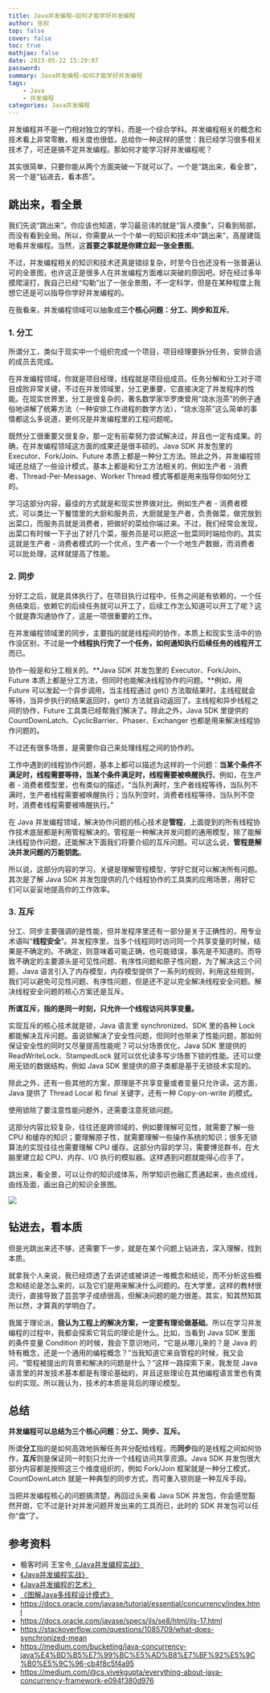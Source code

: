 ```yaml
---
title: Java并发编程—如何才能学好并发编程
author: 张权
top: false
cover: false
toc: true
mathjax: false
date: 2023-05-22 15:29:07
password:
summary: Java并发编程—如何才能学好并发编程
tags:
	- Java
	- 并发编程
categories: Java并发编程
---
```


并发编程并不是一门相对独立的学科，而是一个综合学科。并发编程相关的概念和技术看上非常零散，相关度也很低，总给你一种这样的感觉：我已经学习很多相关技术了，可还是搞不定并发编程。那如何才能学习好并发编程呢？

其实很简单，只要你能从两个方面突破一下就可以了。一个是“跳出来，看全景”，另一个是“钻进去，看本质”。

## 跳出来，看全景

我们先说“跳出来”。你应该也知道，学习最忌讳的就是“盲人摸象”，只看到局部，而没有看到全局。所以，你需要从一个个单一的知识和技术中“跳出来”，高屋建瓴地看并发编程。当然，这**首要之事就是你建立起一张全景图**。

不过，并发编程相关的知识和技术还真是错综复杂，时至今日也还没有一张普遍认可的全景图，也许这正是很多人在并发编程方面难以突破的原因吧。好在经过多年摸爬滚打，我自己已经“勾勒”出了一张全景图，不一定科学，但是在某种程度上我想它还是可以指导你学好并发编程的。

在我看来，并发编程领域可以抽象成**三个核心问题：分工、同步和互斥**。

### 1. 分工

所谓分工，类似于现实中一个组织完成一个项目，项目经理要拆分任务，安排合适的成员去完成。

在并发编程领域，你就是项目经理，线程就是项目组成员。任务分解和分工对于项目成败非常关键，不过在并发领域里，分工更重要，它直接决定了并发程序的性能。在现实世界里，分工是很复杂的，著名数学家华罗庚曾用“烧水泡茶”的例子通俗地讲解了统筹方法（一种安排工作进程的数学方法），“烧水泡茶”这么简单的事情都这么多说道，更何况是并发编程里的工程问题呢。

既然分工很重要又很复杂，那一定有前辈努力尝试解决过，并且也一定有成果。的确，在并发编程领域这方面的成果还是很丰硕的。Java SDK 并发包里的 Executor、Fork/Join、Future 本质上都是一种分工方法。除此之外，并发编程领域还总结了一些设计模式，基本上都是和分工方法相关的，例如生产者 - 消费者、Thread-Per-Message、Worker Thread 模式等都是用来指导你如何分工的。

学习这部分内容，最佳的方式就是和现实世界做对比。例如生产者 - 消费者模式，可以类比一下餐馆里的大厨和服务员，大厨就是生产者，负责做菜，做完放到出菜口，而服务员就是消费者，把做好的菜给你端过来。不过，我们经常会发现，出菜口有时候一下子出了好几个菜，服务员是可以把这一批菜同时端给你的。其实这就是生产者 - 消费者模式的一个优点，生产者一个一个地生产数据，而消费者可以批处理，这样就提高了性能。

### 2. 同步

分好工之后，就是具体执行了。在项目执行过程中，任务之间是有依赖的，一个任务结束后，依赖它的后续任务就可以开工了，后续工作怎么知道可以开工了呢？这个就是靠沟通协作了，这是一项很重要的工作。

在并发编程领域里的同步，主要指的就是线程间的协作，本质上和现实生活中的协作没区别，不过是**一个线程执行完了一个任务，如何通知执行后续任务的线程开工**而已。

协作一般是和分工相关的。**Java SDK 并发包里的 Executor、Fork/Join、Future 本质上都是分工方法，但同时也能解决线程协作的问题。**例如，用 Future 可以发起一个异步调用，当主线程通过 get() 方法取结果时，主线程就会等待，当异步执行的结果返回时，get() 方法就自动返回了。主线程和异步线程之间的协作，Future 工具类已经帮我们解决了。除此之外，Java SDK 里提供的 CountDownLatch、CyclicBarrier、Phaser、Exchanger 也都是用来解决线程协作问题的。

不过还有很多场景，是需要你自己来处理线程之间的协作的。

工作中遇到的线程协作问题，基本上都可以描述为这样的一个问题：**当某个条件不满足时，线程需要等待，当某个条件满足时，线程需要被唤醒执行**。例如，在生产者 - 消费者模型里，也有类似的描述，“当队列满时，生产者线程等待，当队列不满时，生产者线程需要被唤醒执行；当队列空时，消费者线程等待，当队列不空时，消费者线程需要被唤醒执行。”

在 Java 并发编程领域，解决协作问题的核心技术是**管程**，上面提到的所有线程协作技术底层都是利用管程解决的。管程是一种解决并发问题的通用模型，除了能解决线程协作问题，还能解决下面我们将要介绍的互斥问题。可以这么说，**管程是解决并发问题的万能钥匙**。

所以说，这部分内容的学习，关键是理解管程模型，学好它就可以解决所有问题。其次是了解 Java SDK 并发包提供的几个线程协作的工具类的应用场景，用好它们可以妥妥地提高你的工作效率。

### 3. 互斥

分工、同步主要强调的是性能，但并发程序里还有一部分是关于正确性的，用专业术语叫“**线程安全**”。并发程序里，当多个线程同时访问同一个共享变量的时候，结果是不确定的。不确定，则意味着可能正确，也可能错误，事先是不知道的。而导致不确定的主要源头是可见性问题、有序性问题和原子性问题，为了解决这三个问题，Java 语言引入了内存模型，内存模型提供了一系列的规则，利用这些规则，我们可以避免可见性问题、有序性问题，但是还不足以完全解决线程安全问题。解决线程安全问题的核心方案还是互斥。

**所谓互斥，指的是同一时刻，只允许一个线程访问共享变量。**

实现互斥的核心技术就是锁，Java 语言里 synchronized、SDK 里的各种 Lock 都能解决互斥问题。虽说锁解决了安全性问题，但同时也带来了性能问题，那如何保证安全性的同时又尽量提高性能呢？可以分场景优化，Java SDK 里提供的 ReadWriteLock、StampedLock 就可以优化读多写少场景下锁的性能。还可以使用无锁的数据结构，例如 Java SDK 里提供的原子类都是基于无锁技术实现的。

除此之外，还有一些其他的方案，原理是不共享变量或者变量只允许读。这方面，Java 提供了 Thread Local 和 final 关键字，还有一种 Copy-on-write 的模式。

使用锁除了要注意性能问题外，还需要注意死锁问题。

这部分内容比较复杂，往往还是跨领域的，例如要理解可见性，就需要了解一些 CPU 和缓存的知识；要理解原子性，就需要理解一些操作系统的知识；很多无锁算法的实现往往也需要理解 CPU 缓存。这部分内容的学习，需要博览群书，在大脑里建立起 CPU、内存、I/O 执行的模拟器。这样遇到问题就能得心应手了。

跳出来，看全景，可以让你的知识成体系，所学知识也融汇贯通起来，由点成线，由线及面，画出自己的知识全景图。

![](https://cdn.jsdelivr.net/gh/dendi875/images/PicGo/panorama.png)

## 钻进去，看本质

但是光跳出来还不够，还需要下一步，就是在某个问题上钻进去，深入理解，找到本质。

就拿我个人来说，我已经烦透了去讲述或被讲述一堆概念和结论，而不分析这些概念和结论是怎么来的，以及它们是用来解决什么问题的。在大学里，这样的教材很流行，直接导致了芸芸学子成绩很高，但解决问题的能力很差。其实，知其然知其所以然，才算真的学明白了。

我属于理论派，**我认为工程上的解决方案，一定要有理论做基础**。所以在学习并发编程的过程中，我都会探索它背后的理论是什么。比如，当看到 Java SDK 里面的条件变量 Condition 的时候，我会下意识地问，“它是从哪儿来的？是 Java 的特有概念，还是一个通用的编程概念？”当我知道它来自管程的时候，我又会问，“管程被提出的背景和解决的问题是什么？”这样一路探索下来，我发现 Java 语言里的并发技术基本都是有理论基础的，并且这些理论在其他编程语言里也有类似的实现。所以我认为，技术的本质是背后的理论模型。

## 总结

**并发编程可以总结为三个核心问题：分工、同步、互斥。**

所谓**分工**指的是如何高效地拆解任务并分配给线程，而**同步**指的是线程之间如何协作，**互斥**则是保证同一时刻只允许一个线程访问共享资源。Java SDK 并发包很大部分内容都是按照这三个维度组织的，例如 Fork/Join 框架就是一种分工模式，CountDownLatch 就是一种典型的同步方式，而可重入锁则是一种互斥手段。

当把并发编程核心的问题搞清楚，再回过头来看 Java SDK 并发包，你会感觉豁然开朗，它不过是针对并发问题开发出来的工具而已，此时的 SDK 并发包可以任你“盘”了。

## 参考资料

* 极客时间 王宝令[《Java并发编程实战》](https://time.geekbang.org/column/intro/100023901)
* [《Java并发编程实战》](https://book.douban.com/subject/10484692/)
* [《Java并发编程的艺术》](https://book.douban.com/subject/26591326/)
* [《图解Java多线程设计模式》](https://book.douban.com/subject/27116724/)
* https://docs.oracle.com/javase/tutorial/essential/concurrency/index.html
* https://docs.oracle.com/javase/specs/jls/se8/html/jls-17.html
* https://stackoverflow.com/questions/1085709/what-does-synchronized-mean
* https://medium.com/bucketing/java-concurrency-java%E4%BD%B5%E7%99%BC%E5%AD%B8%E7%BF%92%E5%9C%B0%E5%9C%96-cb4f8c5f4a95
* https://medium.com/@cs.vivekgupta/everything-about-java-concurrency-framework-e094f380d976